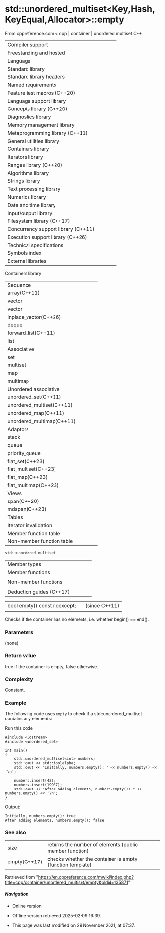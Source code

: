 # std::unordered_multiset<Key,Hash,KeyEqual,Allocator>::empty

From cppreference.com
< cpp‎ | container‎ | unordered multiset
C++

|  |  |  |  |  |
| --- | --- | --- | --- | --- |
| Compiler support | | | | |
| Freestanding and hosted | | | | |
| Language | | | | |
| Standard library | | | | |
| Standard library headers | | | | |
| Named requirements | | | | |
| Feature test macros (C++20) | | | | |
| Language support library | | | | |
| Concepts library (C++20) | | | | |
| Diagnostics library | | | | |
| Memory management library | | | | |
| Metaprogramming library (C++11) | | | | |
| General utilities library | | | | |
| Containers library | | | | |
| Iterators library | | | | |
| Ranges library (C++20) | | | | |
| Algorithms library | | | | |
| Strings library | | | | |
| Text processing library | | | | |
| Numerics library | | | | |
| Date and time library | | | | |
| Input/output library | | | | |
| Filesystem library (C++17) | | | | |
| Concurrency support library (C++11) | | | | |
| Execution support library (C++26) | | | | |
| Technical specifications | | | | |
| Symbols index | | | | |
| External libraries | | | | |

Containers library

|  |  |  |  |  |
| --- | --- | --- | --- | --- |
| Sequence | | | | |
| array(C++11) | | | | |
| vector | | | | |
| vector<bool> | | | | |
| inplace_vector(C++26) | | | | |
| deque | | | | |
| forward_list(C++11) | | | | |
| list | | | | |
| Associative | | | | |
| set | | | | |
| multiset | | | | |
| map | | | | |
| multimap | | | | |
| Unordered associative | | | | |
| unordered_set(C++11) | | | | |
| unordered_multiset(C++11) | | | | |
| unordered_map(C++11) | | | | |
| unordered_multimap(C++11) | | | | |
| Adaptors | | | | |
| stack | | | | |
| queue | | | | |
| priority_queue | | | | |
| flat_set(C++23) | | | | |
| flat_multiset(C++23) | | | | |
| flat_map(C++23) | | | | |
| flat_multimap(C++23) | | | | |
| Views | | | | |
| span(C++20) | | | | |
| mdspan(C++23) | | | | |
| Tables | | | | |
| Iterator invalidation | | | | |
| Member function table | | | | |
| Non-member function table | | | | |

`std::unordered_multiset`

|  |  |  |  |  |
| --- | --- | --- | --- | --- |
| Member types | | | | |
| Member functions | | | | |
| |  |  |  |  |  | | --- | --- | --- | --- | --- | | unordered_multiset::unordered_multiset | | | | | | unordered_multiset::~unordered_multiset | | | | | | unordered_multiset::operator= | | | | | | unordered_multiset::get_allocator | | | | | | Iterators | | | | | | unordered_multiset::beginunordered_multiset::cbegin | | | | | | unordered_multiset::endunordered_multiset::cend | | | | | | Capacity | | | | | | unordered_multiset::size | | | | | | unordered_multiset::max_size | | | | | | ****unordered_multiset::empty**** | | | | | | Modifiers | | | | | | unordered_multiset::clear | | | | | | unordered_multiset::insert | | | | | | unordered_multiset::insert_range(C++23) | | | | | | unordered_multiset::emplace | | | | | | unordered_multiset::emplace_hint | | | | | | unordered_multiset::erase | | | | | | unordered_multiset::swap | | | | | | unordered_multiset::extract(C++17) | | | | | | unordered_multiset::merge(C++17) | | | | | | |  |  |  |  |  | | --- | --- | --- | --- | --- | | Lookup | | | | | | unordered_multiset::count | | | | | | unordered_multiset::find | | | | | | unordered_multiset::contains(C++20) | | | | | | unordered_multiset::equal_range | | | | | | Bucket interface | | | | | | unordered_multiset::begin(size_type)unordered_multiset::cbegin(size_type) | | | | | | unordered_multiset::end(size_type)unordered_multiset::cend(size_type) | | | | | | unordered_multiset::bucket_count | | | | | | unordered_multiset::max_bucket_count | | | | | | unordered_multiset::bucket_size | | | | | | unordered_multiset::bucket | | | | | | Hash policy | | | | | | unordered_multiset::load_factor | | | | | | unordered_multiset::max_load_factor | | | | | | unordered_multiset::rehash | | | | | | unordered_multiset::reserve | | | | | | Observers | | | | | | unordered_multiset::hash_function | | | | | | unordered_multiset::key_eq | | | | | |
| Non-member functions | | | | |
| |  |  |  |  |  | | --- | --- | --- | --- | --- | | operator==operator!=(until C++20) | | | | | | |  |  |  |  |  | | --- | --- | --- | --- | --- | | std::swap(std::unordered_multiset) | | | | | | erase_if(std::unordered_multiset)(C++20) | | | | | |
| Deduction guides (C++17) | | | | |

|  |  |  |
| --- | --- | --- |
| bool empty() const noexcept; |  | (since C++11) |
|  |  |  |

Checks if the container has no elements, i.e. whether begin() == end().

### Parameters

(none)

### Return value

true if the container is empty, false otherwise.

### Complexity

Constant.

### Example

The following code uses `empty` to check if a std::unordered_multiset<int> contains any elements:

Run this code

```
#include <iostream>
#include <unordered_set>
 
int main()
{
    std::unordered_multiset<int> numbers;
    std::cout << std::boolalpha;
    std::cout << "Initially, numbers.empty(): " << numbers.empty() << '\n';
 
    numbers.insert(42);
    numbers.insert(19937);
    std::cout << "After adding elements, numbers.empty(): " << numbers.empty() << '\n';
}

```

Output:

```
Initially, numbers.empty(): true
After adding elements, numbers.empty(): false

```

### See also

|  |  |
| --- | --- |
| size | returns the number of elements   (public member function) |
| empty(C++17) | checks whether the container is empty   (function template) |

Retrieved from "<https://en.cppreference.com/mwiki/index.php?title=cpp/container/unordered_multiset/empty&oldid=135871>"

##### Navigation

- Online version
- Offline version retrieved 2025-02-09 16:39.

- This page was last modified on 29 November 2021, at 07:37.